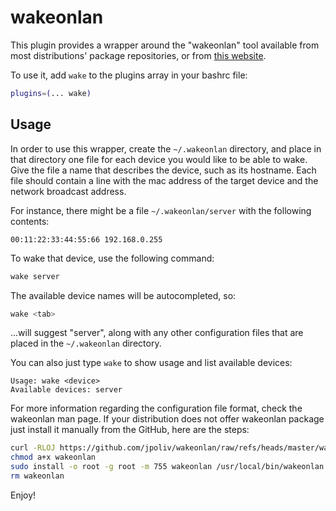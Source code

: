 # wakeonlan

This plugin provides a wrapper around the "wakeonlan" tool available from most
distributions' package repositories, or from [this website](https://github.com/jpoliv/wakeonlan).

To use it, add `wake` to the plugins array in your bashrc file:

```bash
plugins=(... wake)
```

## Usage

In order to use this wrapper, create the `~/.wakeonlan` directory, and place in
that directory one file for each device you would like to be able to wake. Give
the file a name that describes the device, such as its hostname. Each file
should contain a line with the mac address of the target device and the network
broadcast address.

For instance, there might be a file `~/.wakeonlan/server` with the following
contents:

```
00:11:22:33:44:55:66 192.168.0.255
```

To wake that device, use the following command:

```bash
wake server
```

The available device names will be autocompleted, so:

```bash
wake <tab>
```

...will suggest "server", along with any other configuration files that are
placed in the `~/.wakeonlan` directory.

You can also just type `wake` to show usage and list available devices:
```
Usage: wake <device>
Available devices: server 
```

For more information regarding the configuration file format, check the
wakeonlan man page. If your distribution does not offer wakeonlan package just install it manually from the GitHub, here are the steps:

```bash
curl -RLOJ https://github.com/jpoliv/wakeonlan/raw/refs/heads/master/wakeonlan
chmod a+x wakeonlan
sudo install -o root -g root -m 755 wakeonlan /usr/local/bin/wakeonlan
rm wakeonlan
```
Enjoy!
